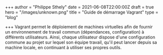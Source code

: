 +++
author = "Philippe Sthely"
date = 2021-06-08T22:00:00Z
draft = true
hero = "/images/unknown.png"
title = "Guide de démarrage Vagrant"
type = "blog"

+++
Vagrant permet le déploiement de machines virtuelles afin de fournir un environnement de travail commun (dépendances, configuration) à différents utilisateurs. Ainsi, chaque utilisateur dispose d'une configuration commune au projet sur lequel son équipe travail, qu'il peut lancer depuis sa machine locale, en continuant à utiliser ses propres outils.
